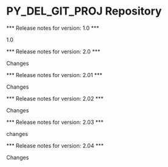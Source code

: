# PY_DEL_GIT_PROJ Repository

*** Release notes for version: 1.0 ***

1.0

*** Release notes for version: 2.0 ***

Changes

*** Release notes for version: 2.01 ***

Changes

*** Release notes for version: 2.02 ***

Changes

*** Release notes for version: 2.03 ***

changes

*** Release notes for version: 2.04 ***

Changes